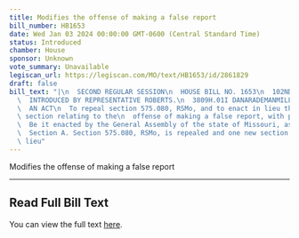 ```yaml
---
title: Modifies the offense of making a false report
bill_number: HB1653
date: Wed Jan 03 2024 00:00:00 GMT-0600 (Central Standard Time)
status: Introduced
chamber: House
sponsor: Unknown
vote_summary: Unavailable
legiscan_url: https://legiscan.com/MO/text/HB1653/id/2861829
draft: false
bill_text: "|\n  SECOND REGULAR SESSION\n  HOUSE BILL NO. 1653\n  102ND GENERAL ASSEMBLY\n\
  \  INTRODUCED BY REPRESENTATIVE ROBERTS.\n  3809H.01I DANARADEMANMILLER,ChiefClerk\n\
  \  AN ACT\n  To repeal section 575.080, RSMo, and to enact in lieu thereof one new\
  \ section relating to the\n  offense of making a false report, with penalty provisions.\n\
  \  Be it enacted by the General Assembly of the state of Missouri, as follows:\n\
  \  Section A. Section 575.080, RSMo, is repealed and one new section enacted in\
  \ lieu"
---
```

Modifies the offense of making a false report

---

## Read Full Bill Text

You can view the full text [here](https://legiscan.com/MO/text/HB1653/id/2861829).
